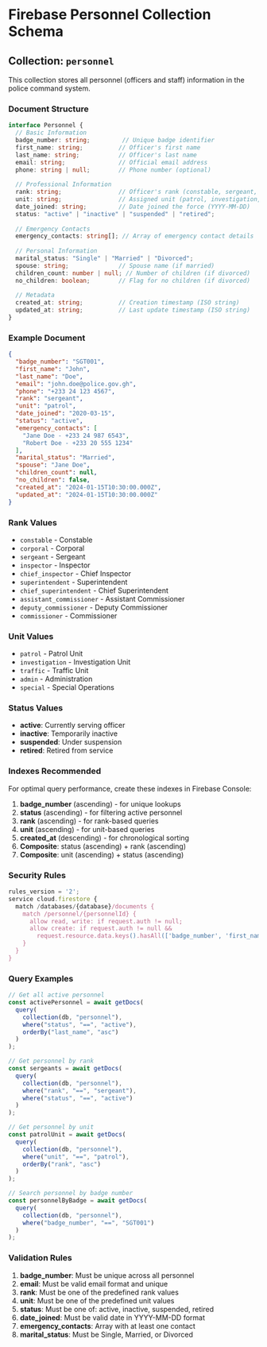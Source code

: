 # Firebase Personnel Collection Schema

## Collection: `personnel`

This collection stores all personnel (officers and staff) information in the police command system.

### Document Structure

```typescript
interface Personnel {
  // Basic Information
  badge_number: string;         // Unique badge identifier
  first_name: string;          // Officer's first name
  last_name: string;           // Officer's last name
  email: string;               // Official email address
  phone: string | null;        // Phone number (optional)
  
  // Professional Information
  rank: string;                // Officer's rank (constable, sergeant, etc.)
  unit: string;                // Assigned unit (patrol, investigation, etc.)
  date_joined: string;         // Date joined the force (YYYY-MM-DD)
  status: "active" | "inactive" | "suspended" | "retired";
  
  // Emergency Contacts
  emergency_contacts: string[]; // Array of emergency contact details
  
  // Personal Information
  marital_status: "Single" | "Married" | "Divorced";
  spouse: string;              // Spouse name (if married)
  children_count: number | null; // Number of children (if divorced)
  no_children: boolean;        // Flag for no children (if divorced)
  
  // Metadata
  created_at: string;          // Creation timestamp (ISO string)
  updated_at: string;          // Last update timestamp (ISO string)
}
```

### Example Document

```json
{
  "badge_number": "SGT001",
  "first_name": "John",
  "last_name": "Doe",
  "email": "john.doe@police.gov.gh",
  "phone": "+233 24 123 4567",
  "rank": "sergeant",
  "unit": "patrol",
  "date_joined": "2020-03-15",
  "status": "active",
  "emergency_contacts": [
    "Jane Doe - +233 24 987 6543",
    "Robert Doe - +233 20 555 1234"
  ],
  "marital_status": "Married",
  "spouse": "Jane Doe",
  "children_count": null,
  "no_children": false,
  "created_at": "2024-01-15T10:30:00.000Z",
  "updated_at": "2024-01-15T10:30:00.000Z"
}
```

### Rank Values

- `constable` - Constable
- `corporal` - Corporal  
- `sergeant` - Sergeant
- `inspector` - Inspector
- `chief_inspector` - Chief Inspector
- `superintendent` - Superintendent
- `chief_superintendent` - Chief Superintendent
- `assistant_commissioner` - Assistant Commissioner
- `deputy_commissioner` - Deputy Commissioner
- `commissioner` - Commissioner

### Unit Values

- `patrol` - Patrol Unit
- `investigation` - Investigation Unit
- `traffic` - Traffic Unit
- `admin` - Administration
- `special` - Special Operations

### Status Values

- **active**: Currently serving officer
- **inactive**: Temporarily inactive
- **suspended**: Under suspension
- **retired**: Retired from service

### Indexes Recommended

For optimal query performance, create these indexes in Firebase Console:

1. **badge_number** (ascending) - for unique lookups
2. **status** (ascending) - for filtering active personnel
3. **rank** (ascending) - for rank-based queries
4. **unit** (ascending) - for unit-based queries
5. **created_at** (descending) - for chronological sorting
6. **Composite**: status (ascending) + rank (ascending)
7. **Composite**: unit (ascending) + status (ascending)

### Security Rules

```javascript
rules_version = '2';
service cloud.firestore {
  match /databases/{database}/documents {
    match /personnel/{personnelId} {
      allow read, write: if request.auth != null;
      allow create: if request.auth != null && 
        request.resource.data.keys().hasAll(['badge_number', 'first_name', 'last_name', 'email']);
    }
  }
}
```

### Query Examples

```typescript
// Get all active personnel
const activePersonnel = await getDocs(
  query(
    collection(db, "personnel"),
    where("status", "==", "active"),
    orderBy("last_name", "asc")
  )
);

// Get personnel by rank
const sergeants = await getDocs(
  query(
    collection(db, "personnel"),
    where("rank", "==", "sergeant"),
    where("status", "==", "active")
  )
);

// Get personnel by unit
const patrolUnit = await getDocs(
  query(
    collection(db, "personnel"),
    where("unit", "==", "patrol"),
    orderBy("rank", "asc")
  )
);

// Search personnel by badge number
const personnelByBadge = await getDocs(
  query(
    collection(db, "personnel"),
    where("badge_number", "==", "SGT001")
  )
);
```

### Validation Rules

1. **badge_number**: Must be unique across all personnel
2. **email**: Must be valid email format and unique
3. **rank**: Must be one of the predefined rank values
4. **unit**: Must be one of the predefined unit values
5. **status**: Must be one of: active, inactive, suspended, retired
6. **date_joined**: Must be valid date in YYYY-MM-DD format
7. **emergency_contacts**: Array with at least one contact
8. **marital_status**: Must be Single, Married, or Divorced
